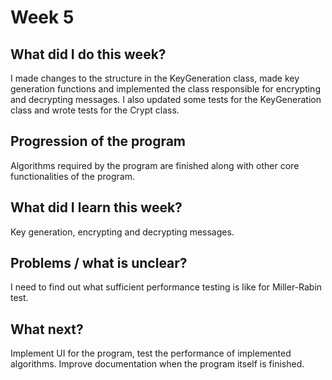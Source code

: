# Week 5
## What did I do this week?
I made changes to the structure in the KeyGeneration class, made key generation functions and implemented the class 
responsible for encrypting and decrypting messages. I also updated some tests for the KeyGeneration class and wrote 
tests for the Crypt class.

## Progression of the program
Algorithms required by the program are finished along with other core functionalities of the program.

## What did I learn this week?
Key generation, encrypting and decrypting messages.

## Problems / what is unclear?
I need to find out what sufficient performance testing is like for Miller-Rabin test.

## What next?
Implement UI for the program, test the performance of implemented algorithms. Improve documentation when the program 
itself is finished.
